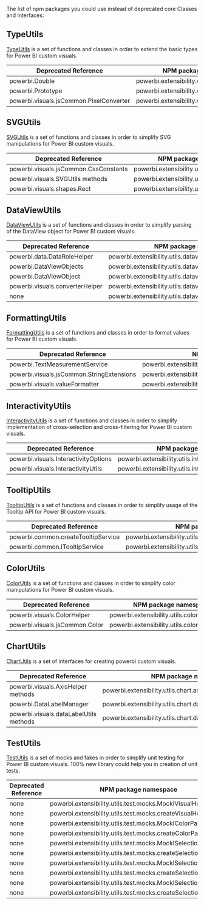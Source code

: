 
The list of npm packages you could use instead of deprecated core Classes and Interfaces:

## TypeUtils

[TypeUtils](https://www.npmjs.com/package/powerbi-visuals-utils-typeutils) is a set of functions and classes in order to extend the basic types for Power BI custom visuals.

Deprecated Reference | NPM package namespace
--------------|----------------------
powerbi.Double | powerbi.extensibility.utils.type.Double
powerbi.Prototype | powerbi.extensibility.utils.type.Prototype
powerbi.visuals.jsCommon.PixelConverter | powerbi.extensibility.utils.type.PixelConverter


## SVGUtils

[SVGUtils](https://www.npmjs.com/package/powerbi-visuals-utils-svgutils) is a set of functions and classes in order to simplify SVG manipulations for Power BI custom visuals.

Deprecated Reference | NPM package namespace
--------------|----------------------
powerbi.visuals.jsCommon.CssConstants | powerbi.extensibility.utils.svg.CssConstants
powerbi.visuals.SVGUtils methods | powerbi.extensibility.utils.svg methods
powerbi.visuals.shapes.Rect | powerbi.extensibility.utils.svg.shapes.Rect


## DataViewUtils

[DataViewUtils](https://www.npmjs.com/package/powerbi-visuals-utils-dataviewutils) is a set of functions and classes in order to simplify parsing of the DataView object for Power BI custom visuals.

Deprecated Reference | NPM package namespace
--------------|----------------------
powerbi.data.DataRoleHelper | powerbi.extensibility.utils.dataview.DataRoleHelper
powerbi.DataViewObjects | powerbi.extensibility.utils.dataview.DataViewObjects
powerbi.DataViewObject  | powerbi.extensibility.utils.dataview.DataViewObject
powerbi.visuals.converterHelper | powerbi.extensibility.utils.dataview.converterHelper
none | powerbi.extensibility.utils.dataview.DataViewObjectsParser


## FormattingUtils

[FormattingUtils](https://www.npmjs.com/package/powerbi-visuals-utils-formattingutils) is a set of functions and classes in order to format values for Power BI custom visuals.

Deprecated Reference | NPM package namespace
--------------|----------------------
powerbi.TextMeasurementService | powerbi.extensibility.utils.formatting.textMeasurementService
powerbi.visuals.jsCommon.StringExtensions | powerbi.extensibility.utils.formatting.stringExtensions
powerbi.visuals.valueFormatter | powerbi.extensibility.utils.formatting.valueFormatter


## InteractivityUtils

[InteractivityUtils](https://www.npmjs.com/package/powerbi-visuals-utils-interactivityutils) is a set of functions and classes in order to simplify implementation of cross-selection and cross-filtering for Power BI custom visuals.

Deprecated Reference | NPM package namespace
--------------|----------------------
powerbi.visuals.InteractivityOptions | powerbi.extensibility.utils.interactivity
powerbi.visuals.InteractivityUtils | powerbi.extensibility.utils.interactivity.interactivityUtils


## TooltipUtils

[TooltipUtils](https://www.npmjs.com/package/powerbi-visuals-utils-tooltiputils) is a set of functions and classes in order to simplify usage of the Tooltip API for Power BI custom visuals.

Deprecated Reference | NPM package namespace
--------------|----------------------
powerbi.common.createTooltipService | powerbi.extensibility.utils.tooltip.createTooltipServiceWrapper
powerbi.common.ITooltipService | powerbi.extensibility.utils.tooltip.ITooltipServiceWrapper
 

## ColorUtils

[ColorUtils](https://www.npmjs.com/package/powerbi-visuals-utils-colorutils) is a set of functions and classes in order to simplify color manipulations for Power BI custom visuals.

Deprecated Reference | NPM package namespace
--------------|----------------------
powerbi.visuals.ColorHelper | powerbi.extensibility.utils.color.ColorHelper
powerbi.visuals.jsCommon.Color | powerbi.extensibility.utils.color methods


## ChartUtils

[ChartUtils](https://www.npmjs.com/package/powerbi-visuals-utils-chartutils) is a set of interfaces for creating powerbi custom visuals.

Deprecated Reference | NPM package namespace
--------------|----------------------
powerbi.visuals.AxisHelper methods | powerbi.extensibility.utils.chart.axis methods
powerbi.DataLabelManager | powerbi.extensibility.utils.chart.dataLabel.DataLabelManager
powerbi.visuals.dataLabelUtils methods | powerbi.extensibility.utils.chart.dataLabel.utils methods


## TestUtils

[TestUtils](https://www.npmjs.com/package/powerbi-visuals-utils-testutils) is a set of mocks and fakes in order to simplify unit testing for Power BI custom visuals. 100% new library could help you in creation of unit tests.

Deprecated Reference | NPM package namespace
--------------|----------------------
none | powerbi.extensibility.utils.test.mocks.MockIVisualHost
none | powerbi.extensibility.utils.test.mocks.createVisualHost
none | powerbi.extensibility.utils.test.mocks.MockIColorPalette
none | powerbi.extensibility.utils.test.mocks.createColorPalette
none | powerbi.extensibility.utils.test.mocks.MockISelectionId
none | powerbi.extensibility.utils.test.mocks.createSelectionId
none | powerbi.extensibility.utils.test.mocks.MockISelectionIdBuilder
none | powerbi.extensibility.utils.test.mocks.createSelectionIdBuilder
none | powerbi.extensibility.utils.test.mocks.MockISelectionManager
none | powerbi.extensibility.utils.test.mocks.createSelectionManager

